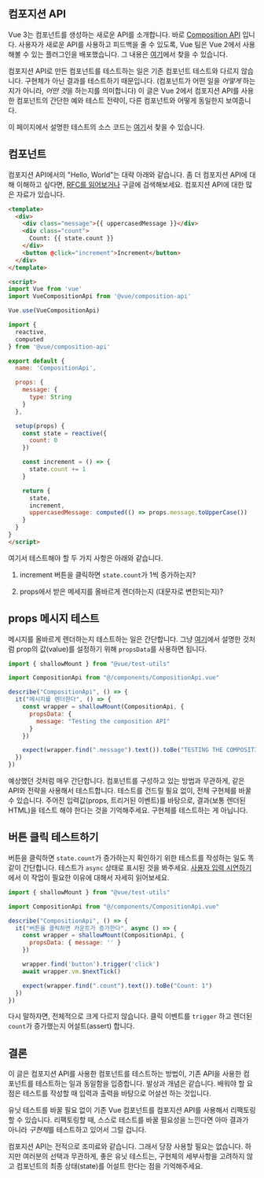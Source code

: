 ## 컴포지션 API

Vue 3는 컴포넌트를 생성하는 새로운 API를 소개합니다. 바로 [Composition API](https://vue-composition-api-rfc.netlify.com/#basic-example) 입니다. 사용자가 새로운 API를 사용하고  피드백을 줄 수 있도록, Vue 팀은 Vue 2에서 사용해볼 수 있는 플러그인을 배포했습니다. 그 내용은 [여기](https://github.com/vuejs/composition-api)에서 찾을 수 있습니다.

컴포지션 API로 만든 컴포넌트를 테스트하는 일은 기존 컴포넌트 테스트와 다르지 않습니다. 구현체가 아닌 결과를 테스트하기 때문입니다. (컴포넌트가 어떤 일을 *어떻게* 하는지가 아니라, *어떤 것*을 하는지를 의미합니다) 이 글은 Vue 2에서 컴포지션 API를 사용한 컴포넌트의 간단한 예와 테스트 전략이, 다른 컴포넌트와 어떻게 동일한지 보여줍니다.

이 페이지에서 설명한 테스트의 소스 코드는 [여기](https://github.com/lmiller1990/vue-testing-handbook/tree/master/demo-app/tests/unit/CompositionApi.spec.js)서 찾을 수 있습니다.

## 컴포넌트

컴포지션 API에서의 "Hello, World"는 대략 아래와 같습니다. 좀 더 컴포지션 API에 대해 이해하고 싶다면, [RFC를 읽어보거나](https://vue-composition-api-rfc.netlify.com/) 구글에 검색해보세요. 컴포지션 API에 대한 많은 자료가 있습니다.

```html
<template>
  <div>
    <div class="message">{{ uppercasedMessage }}</div>
    <div class="count">
      Count: {{ state.count }}
    </div>
    <button @click="increment">Increment</button>
  </div>
</template>

<script>
import Vue from 'vue'
import VueCompositionApi from '@vue/composition-api'

Vue.use(VueCompositionApi)

import { 
  reactive,
  computed
} from '@vue/composition-api'

export default {
  name: 'CompositionApi',

  props: {
    message: {
      type: String
    }
  },

  setup(props) {
    const state = reactive({
      count: 0
    })

    const increment = () => {
      state.count += 1
    }

    return {
      state,
      increment,
      uppercasedMessage: computed(() => props.message.toUpperCase())
    }
  }
}
</script>
```

여기서 테스트해야 할 두 가지 사항은 아래와 같습니다.

1. increment 버튼을 클릭하면 `state.count`가 1씩 증가하는지?

2. props에서 받은 메세지를 올바르게 렌더하는지 (대문자로 변한되는지)?

## props 메시지 테스트

메시지를 올바르게 렌더하는지 테스트하는 일은 간단합니다. 그냥 [여기](https://lmiller1990.github.io/vue-testing-handbook/components-with-props.html)에서 설명한 것처럼 prop의 값(value)를 설정하기 위해 `propsData`를 사용하면 됩니다.

```js
import { shallowMount } from "@vue/test-utils"

import CompositionApi from "@/components/CompositionApi.vue"

describe("CompositionApi", () => {
  it("메시지를 렌더한다", () => {
    const wrapper = shallowMount(CompositionApi, {
      propsData: {
        message: "Testing the composition API"
      }
    })

    expect(wrapper.find(".message").text()).toBe("TESTING THE COMPOSITION API")
  })
})
```

예상했던 것처럼 매우 간단합니다. 컴포넌트를 구성하고 있는 방법과 무관하게, 같은 API와 전략을 사용해서 테스트합니다. 테스트를 건드릴 필요 없이, 전체 구현체를 바꿀 수 있습니다. 주어진 입력값(props, 트리거된 이벤트)를 바탕으로, 결과(보통 렌더된 HTML)을 테스트 해야 한다는 것을 기억해주세요. 구현체를 테스트하는 게 아닙니다.

## 버튼 클릭 테스트하기

버튼을 클릭하면 `state.count`가 증가하는지 확인하기 위한 테스트를 작성하는 일도 똑같이 간단합니다. 테스트가 `async` 상태로 표시된 것을 봐주세요. [사용자 입력 시연하기](https://lmiller1990.github.io/vue-testing-handbook/simulating-user-input.html#writing-the-test)에서 이 작업이 필요한 이유에 대해서 자세히 읽어보세요.

```js
import { shallowMount } from "@vue/test-utils"

import CompositionApi from "@/components/CompositionApi.vue"

describe("CompositionApi", () => {
  it("버튼을 클릭하면 카운트가 증가한다", async () => {
    const wrapper = shallowMount(CompositionApi, {
      propsData: { message: '' }
    })

    wrapper.find('button').trigger('click')
    await wrapper.vm.$nextTick()

    expect(wrapper.find(".count").text()).toBe("Count: 1")
  })
})
```

다시 말하자면, 전체적으로 크게 다르지 않습니다. 클릭 이벤트를  `trigger` 하고 렌더된 `count`가 증가했는지 어설트(assert) 합니다.

## 결론

이 글은 컴포지션 API를 사용한 컴포넌트를 테스트하는 방법이, 기존 API을 사용한 컴포넌트를 테스트하는 일과 동일함을 입증합니다. 발상과 개념은 같습니다. 배워야 할 요점은 테스트를 작성할 때 입력과 출력을 바탕으로 어설션 하는 것입니다.

유닛 테스트를 바꿀 필요 없이 기존 Vue 컴포넌트를 컴포지션 API를 사용해서 리팩토링 할 수 있습니다. 리팩토링할 때, 스스로 테스트를 바꿀 필요성을 느낀다면 아마 결과가 아니라 *구현체*를 테스트하고 있어서 그럴 겁니다.

컴포지션 API는 전적으로 조미료와 같습니다. 그래서 당장 사용할 필요는 없습니다. 하지만 여러분의 선택과 무관하게, 좋은 유닛 테스트는, 구현체의 세부사항을 고려하지 않고 컴포넌트의 최종 상태(state)를 어설트 한다는 점을 기억해주세요.
